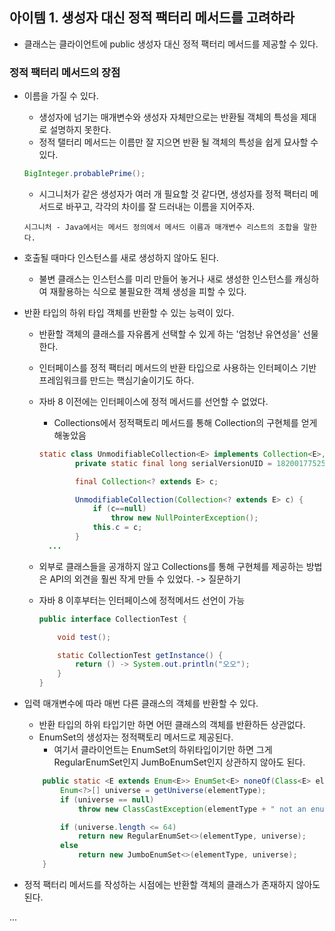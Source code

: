 ## 아이템 1. 생성자 대신 정적 팩터리 메서드를 고려하라

- 클래스는 클라이언트에 public 생성자 대신 정적 팩터리 메서드를 제공할 수 있다.

### 정적 팩터리 메서드의 장점

- 이름을 가질 수 있다.

  - 생성자에 넘기는 매개변수와 생성자 자체만으로는 반환될 객체의 특성을 제대로 설명하지 못한다.
  - 정적 탤터리 메서드는 이름만 잘 지으면 반환 될 객체의 특성을 쉽게 묘사할 수 있다.

  ```java
  BigInteger.probablePrime();
  ```

  - 시그니처가 같은 생성자가 여러 개 필요할 것 같다면, 생성자를 정적 팩터리 메서드로 바꾸고, 각각의 차이를 잘 드러내는 이름을 지어주자.

  ```
  시그니처 - Java에서는 메서드 정의에서 메서드 이름과 매개변수 리스트의 조합을 말한다.
  ```

  

- 호출될 때마다 인스턴스를 새로 생성하지 않아도 된다.

  - 불변 클래스는 인스턴스를 미리 만들어 놓거나 새로 생성한 인스턴스를 캐싱하여 재활용하는 식으로 불필요한 객체 생성을 피할 수 있다.

- 반환 타입의 하위 타입 객체를 반환할 수 있는 능력이 있다.

  - 반환할 객체의 클래스를 자유롭게 선택할 수 있게 하는 '엄청난 유연성을' 선물 한다.

  - 인터페이스를 정적 팩터리 메서드의 반환 타입으로 사용하는 인터페이스 기반 프레임워크를 만드는 핵심기술이기도 하다.

  - 자바 8 이전에는 인터페이스에 정적 메서드를 선언할 수 없었다.

    - Collections에서 정적팩토리 메서드를 통해 Collection의 구현체를 얻게 해놓았음

    ```java
    static class UnmodifiableCollection<E> implements Collection<E>, Serializable {
            private static final long serialVersionUID = 1820017752578914078L;
    
            final Collection<? extends E> c;
    
            UnmodifiableCollection(Collection<? extends E> c) {
                if (c==null)
                    throw new NullPointerException();
                this.c = c;
            }
      ...
    ```

  - 외부로 클래스들을 공개하지 않고 Collections를 통해 구현체를 제공하는 방법은 API의 외견을 훨씬 작게 만들 수 있었다. -> 질문하기

    

  - 자바 8 이후부터는 인터페이스에 정적메서드 선언이 가능

    ```java
    public interface CollectionTest {
    
        void test();
    
        static CollectionTest getInstance() {
            return () -> System.out.println("오오");
        }
    }
    ```

- 입력 매개변수에 따라 매번 다른 클래스의 객체를 반환할 수 있다.

  - 반환 타입의 하위 타입기만 하면 어떤 클래스의 객체를 반환하든 상관없다.
  - EnumSet의 생성자는 정적팩토리 메서드로 제공된다.
    - 여기서 클라이언트는 EnumSet의 하위타입이기만 하면 그게 RegularEnumSet인지 JumBoEnumSet인지 상관하지 않아도 된다.

  ```Java
      public static <E extends Enum<E>> EnumSet<E> noneOf(Class<E> elementType) {
          Enum<?>[] universe = getUniverse(elementType);
          if (universe == null)
              throw new ClassCastException(elementType + " not an enum");
  
          if (universe.length <= 64)
              return new RegularEnumSet<>(elementType, universe);
          else
              return new JumboEnumSet<>(elementType, universe);
      }
  ```



- 정적 팩터리 메서드를 작성하는 시점에는 반환할 객체의 클래스가 존재하지 않아도 된다.


... 
